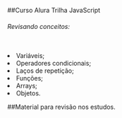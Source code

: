##Curso Alura Trilha JavaScript

<h6>Revisando conceitos:</h6>
<br>
<li>Variáveis;
<li>Operadores condicionais;
<li>Laços de repetição;
<li>Funções;
<li>Arrays;
<li>Objetos.

##Material para revisão nos estudos.
